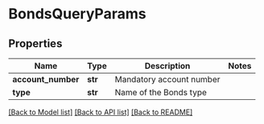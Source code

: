 # BondsQueryParams

## Properties
Name | Type | Description | Notes
------------ | ------------- | ------------- | -------------
**account_number** | **str** | Mandatory account number | 
**type** | **str** | Name of the Bonds type | 

[[Back to Model list]](../README.md#documentation-for-models) [[Back to API list]](../README.md#documentation-for-api-endpoints) [[Back to README]](../README.md)


